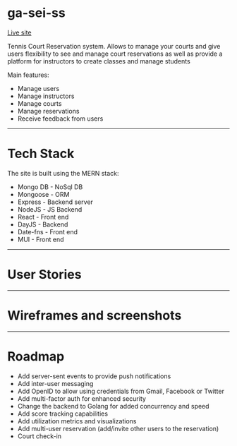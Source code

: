 # ga-sei-ss

[Live site](https://smash-studio.herokuapp.com/landing)

Tennis Court Reservation system.
Allows to manage your courts and give users flexibility to see and manage court reservations as well as provide a
platform for instructors to create classes and manage students

Main features:

-   Manage users
-   Manage instructors
-   Manage courts
-   Manage reservations
-   Receive feedback from users

---

# Tech Stack

The site is built using the MERN stack:

-   Mongo DB - NoSql DB
-   Mongoose - ORM
-   Express - Backend server
-   NodeJS - JS Backend
-   React - Front end
-   DayJS - Backend
-   Date-fns - Front end
-   MUI - Front end

---

# User Stories

---

# Wireframes and screenshots

---

# Roadmap

-   Add server-sent events to provide push notifications
-   Add inter-user messaging
-   Add OpenID to allow using credentials from Gmail, Facebook or Twitter
-   Add multi-factor auth for enhanced security
-   Change the backend to Golang for added concurrency and speed
-   Add score tracking capabilities
-   Add utilization metrics and visualizations
-   Add multi-user reservation (add/invite other users to the reservation)
-   Court check-in
